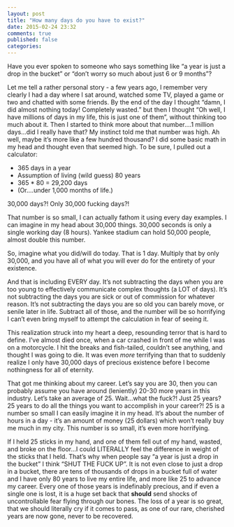 ```yaml
---
layout: post
title: "How many days do you have to exist?"
date: 2015-02-24 23:32
comments: true
published: false
categories: 
---
```


Have you ever spoken to someone who says something like “a year is just a drop in the bucket” or “don’t worry so much about just 6 or 9 months”?

Let me tell a rather personal story - a few years ago, I remember very clearly I had a day where I sat around, watched some TV, played a game or two and chatted with some friends. By the end of the day I thought “damn, I did almost nothing today! Completely wasted.” but then I thought “Oh well, I have millions of days in my life, this is just one of them”, without thinking too much about it. Then I started to think more about that number....1 million days...did I really have that? My instinct told me that number was high. Ah well, maybe it’s more like a few hundred thousand? I did some basic math in my head and thought even that seemed high. To be sure, I pulled out a calculator:

- 365 days in a year
- Assumption of living (wild guess) 80 years
- 365 * 80 = 29,200 days
- (Or....under 1,000 months of life.)

30,000 days?! Only 30,000 fucking days?!

That number is so small, I can actually fathom it using every day examples. I can imagine in my head about 30,000 things. 30,000 seconds is only a single working day (8 hours). Yankee stadium can hold 50,000 people, almost double this number.

So, imagine what you did/will do today. That is 1 day. Multiply that by only 30,000, and you have all of what you will ever do for the entirety of your existence.

And that is including EVERY day. It’s not subtracting the days when you are too young to effectively communicate complex thoughts (a LOT of days). It’s not subtracting the days you are sick or out of commission for whatever reason. It’s not subtracting the days you are so old you can barely move, or senile later in life. Subtract all of those, and the number will be so horrifying I can’t even bring myself to attempt the calculation in fear of seeing it.

This realization struck into my heart a deep, resounding terror that is hard to define. I’ve almost died once, when a car crashed in front of me while I was on a motorcycle. I hit the breaks and fish-tailed, couldn’t see anything, and thought I was going to die. It was even *more* terrifying than that to suddenly realize I only have 30,000 days of precious existence before I become nothingness for all of eternity.

That got me thinking about my career. Let’s say you are 30, then you can probably assume you have around (leniently) 20-30 more years in this industry. Let’s take an average of 25. Wait...what the fuck?! Just 25 years? 25 years to do all the things you want to accomplish in your career?! 25 is a number so small I can easily imagine it in my head. It’s about the number of hours in a day - it’s an amount of money (25 dollars) which won’t really buy me much in my city. This number is so small, it’s even more horrifying.

If I held 25 sticks in my hand, and one of them fell out of my hand, wasted, and broke on the floor...I could LITERALLY feel the difference in weight of the sticks that I held. That’s why when people say “a year is just a drop in the bucket” I think “SHUT THE FUCK UP”. It is not even close to just a drop in a bucket, there are tens of thousands of drops in a bucket full of water and I have only 80 years to live my entire life, and more like 25 to advance my career. Every one of those years is indefinably precious, and if even a single one is lost, it is a huge set back that **should** send shocks of uncontrollable fear flying through our bones. The loss of a year is so great, that we should literally cry if it comes to pass, as one of our rare, cherished years are now gone, never to be recovered.

